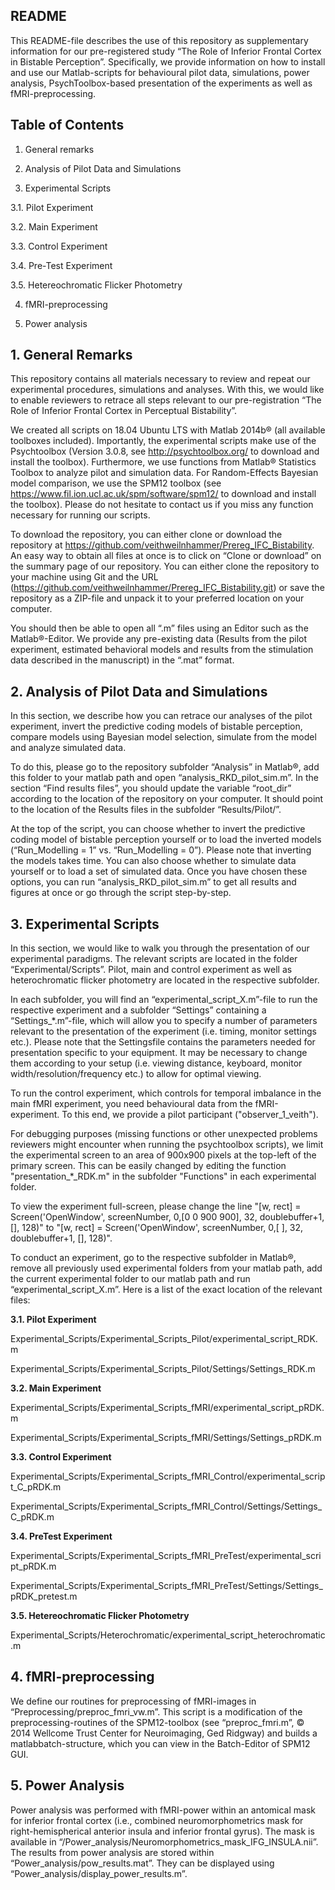 ## README
This README-file describes the use of this repository as supplementary information for our pre-registered study “The Role of Inferior Frontal Cortex in Bistable Perception”. Specifically, we provide information on how to install and use our Matlab-scripts for behavioural pilot data, simulations, power analysis, PsychToolbox-based presentation of the experiments as well as fMRI-preprocessing.

## Table of Contents
1. General remarks

2. Analysis of Pilot Data and Simulations

3. Experimental Scripts

3.1. Pilot Experiment

3.2. Main Experiment

3.3. Control Experiment

3.4. Pre-Test Experiment

3.5. Hetereochromatic Flicker Photometry

4. fMRI-preprocessing

5. Power analysis


## 1. General Remarks
This repository contains all materials necessary to review and repeat our experimental procedures, simulations and analyses. With this, we would like to enable reviewers to retrace all steps relevant to our pre-registration “The Role of Inferior Frontal Cortex in Perceptual Bistability”. 

We created all scripts on 18.04 Ubuntu LTS with Matlab 2014b® (all available toolboxes included). Importantly, the experimental scripts make use of the Psychtoolbox (Version 3.0.8, see <http://psychtoolbox.org/> to download and install the toolbox). Furthermore, we use functions from Matlab® Statistics Toolbox to analyze pilot and simulation data. For Random-Effects Bayesian model comparison, we use the SPM12 toolbox (see <https://www.fil.ion.ucl.ac.uk/spm/software/spm12/> to download and install the toolbox). Please do not hesitate to contact us if you miss any function necessary for running our scripts.

To download the repository, you can either clone or download the repository at <https://github.com/veithweilnhammer/Prereg_IFC_Bistability>. An easy way to obtain all files at once is to click on “Clone or download” on the summary page of our repository. You can either clone the repository to your machine using Git and the URL (<https://github.com/veithweilnhammer/Prereg_IFC_Bistability.git>) or save the repository as a ZIP-file and unpack it to your preferred location on your computer.

You should then be able to open all “.m” files using an Editor such as the Matlab®-Editor. We provide any pre-existing data (Results from the pilot experiment, estimated behavioral models and results from the stimulation data described in the manuscript) in the “.mat” format. 


## 2. Analysis of Pilot Data and Simulations
In this section, we describe how you can retrace our analyses of the pilot experiment, invert the predictive coding models of bistable perception, compare models using Bayesian model selection, simulate from the model and analyze simulated data. 

To do this, please go to the repository subfolder “Analysis” in Matlab®, add this folder to your matlab path and open “analysis_RKD_pilot_sim.m”. In the section “Find results files”, you should update the variable “root_dir” according to the location of the repository on your computer. It should point to the location of the Results files in the subfolder “Results/Pilot/”. 

At the top of the script, you can choose whether to invert the predictive coding model of bistable perception yourself or to load the inverted models (“Run_Modelling = 1” vs. “Run_Modelling = 0”). Please note that inverting the models takes time. You can also choose whether to simulate data yourself or to load a set of simulated data. Once you have chosen these options, you can run “analysis_RKD_pilot_sim.m” to get all results and figures at once or go through the script step-by-step.


## 3. Experimental Scripts
In this section, we would like to walk you through the presentation of our experimental paradigms. The relevant scripts are located in the folder “Experimental/Scripts”. Pilot, main and control experiment as well as heterochromatic flicker photometry are located in the respective subfolder. 

In each subfolder, you will find an “experimental_script_X.m”-file to run the respective experiment and a subfolder “Settings” containing a “Settings_*.m”-file, which will allow you to specify a number of parameters relevant to the presentation of the experiment (i.e. timing, monitor settings etc.). Please note that the Settingsfile contains the parameters needed for presentation specific to your equipment. It may be necessary to change them according to your setup (i.e. viewing distance, keyboard, monitor width/resolution/frequency etc.) to allow for optimal viewing.

To run the control experiment, which controls for temporal imbalance in the main fMRI experiment, you need behavioural data from the fMRI-experiment. To this end, we provide a pilot participant ("observer_1_veith").

For debugging purposes (missing functions or other unexpected problems reviewers might encounter when running the psychtoolbox scripts), we limit the experimental screen to an area of 900x900 pixels at the top-left of the primary screen. This can be easily changed by editing the function "presentation_*_RDK.m" in the subfolder "Functions" in each experimental folder. 

To view the experiment full-screen, please change the line "[w, rect] = Screen('OpenWindow', screenNumber, 0,[0 0 900 900], 32, doublebuffer+1, [], 128)" to "[w, rect] = Screen('OpenWindow', screenNumber, 0,[ ], 32, doublebuffer+1, [], 128)".


To conduct an experiment, go to the respective subfolder in Matlab®, remove all previously used experimental folders from your matlab path, add the current experimental folder to our matlab path and run “experimental_script_X.m”. Here is a list of the exact location of the relevant files: 


**3.1. Pilot Experiment**

Experimental_Scripts/Experimental_Scripts_Pilot/experimental_script_RDK.m

Experimental_Scripts/Experimental_Scripts_Pilot/Settings/Settings_RDK.m 

**3.2. Main Experiment**

Experimental_Scripts/Experimental_Scripts_fMRI/experimental_script_pRDK.m

Experimental_Scripts/Experimental_Scripts_fMRI/Settings/Settings_pRDK.m 

**3.3. Control Experiment**

Experimental_Scripts/Experimental_Scripts_fMRI_Control/experimental_script_C_pRDK.m 

Experimental_Scripts/Experimental_Scripts_fMRI_Control/Settings/Settings_C_pRDK.m 

**3.4. PreTest Experiment**

Experimental_Scripts/Experimental_Scripts_fMRI_PreTest/experimental_script_pRDK.m 

Experimental_Scripts/Experimental_Scripts_fMRI_PreTest/Settings/Settings_pRDK_pretest.m 

**3.5. Hetereochromatic Flicker Photometry**

Experimental_Scripts/Heterochromatic/experimental_script_heterochromatic.m

## 4. fMRI-preprocessing
We define our routines for preprocessing of fMRI-images in “Preprocessing/preproc_fmri_vw.m”. This script is a modification of the preprocessing-routines of the SPM12-toolbox (see “preproc_fmri.m”, © 2014 Wellcome Trust Center for Neuroimaging, Ged Ridgway) and builds a matlabbatch-structure, which you can view in the Batch-Editor of SPM12 GUI.

## 5. Power Analysis
Power analysis was performed with fMRI-power within an antomical mask for inferior frontal cortex (i.e., combined neuromorphometrics mask for right-hemispherical anterior insula and inferior frontal gyrus). The mask is available in “/Power_analysis/Neuromorphometrics_mask_IFG_INSULA.nii”. The results from power analysis are stored within “Power_analysis/pow_results.mat”. They can be displayed using “Power_analysis/display_power_results.m”.
